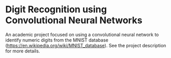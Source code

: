 # Digit Recognition using Convolutional Neural Networks

An academic project focused on using a convolutional neural network to identify numeric digits from the MNIST database (https://en.wikipedia.org/wiki/MNIST_database). See the project description for more details.
